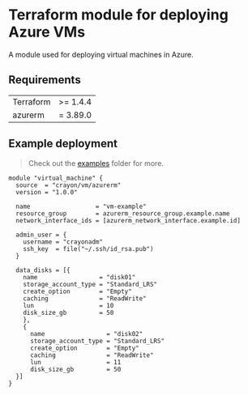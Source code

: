 # Terraform module for deploying Azure VMs
A module used for deploying virtual machines in Azure.

## Requirements
| | |
|----------|----------|
|Terraform | >= 1.4.4 |
| azurerm  | = 3.89.0 |

## Example deployment

>Check out the [examples](examples/) folder for more.

```hcl
module "virtual_machine" {
  source  = "crayon/vm/azurerm"
  version = "1.0.0"

  name                  = "vm-example"
  resource_group        = azurerm_resource_group.example.name
  network_interface_ids = [azurerm_network_interface.example.id]

  admin_user = {
    username = "crayonadm"
    ssh_key  = file("~/.ssh/id_rsa.pub")
  }

  data_disks = [{
    name                 = "disk01"
    storage_account_type = "Standard_LRS"
    create_option        = "Empty"
    caching              = "ReadWrite"
    lun                  = 10
    disk_size_gb         = 50
    },
    {
      name                 = "disk02"
      storage_account_type = "Standard_LRS"
      create_option        = "Empty"
      caching              = "ReadWrite"
      lun                  = 11
      disk_size_gb         = 50
  }]
}
```
